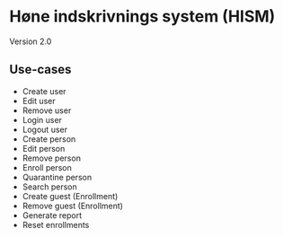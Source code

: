 Høne indskrivnings system (HISM)
================================
Version 2.0

Use-cases
---------
- Create user
- Edit user
- Remove user
- Login user
- Logout user
- Create person
- Edit person
- Remove person
- Enroll person
- Quarantine person
- Search person
- Create guest (Enrollment)
- Remove guest (Enrollment)
- Generate report
- Reset enrollments
